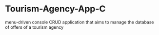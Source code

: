 # Tourism-Agency-App-C
menu-driven console CRUD application that aims to manage the database of offers of a tourism agency
